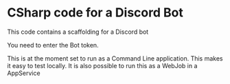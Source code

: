 # CSharp code for a Discord Bot

This code contains a scaffolding for a Discord bot

You need to enter the Bot token. 

This is at the moment set to run as a Command Line application. This makes it easy to test locally. It is also possible to run this as a WebJob in a AppService